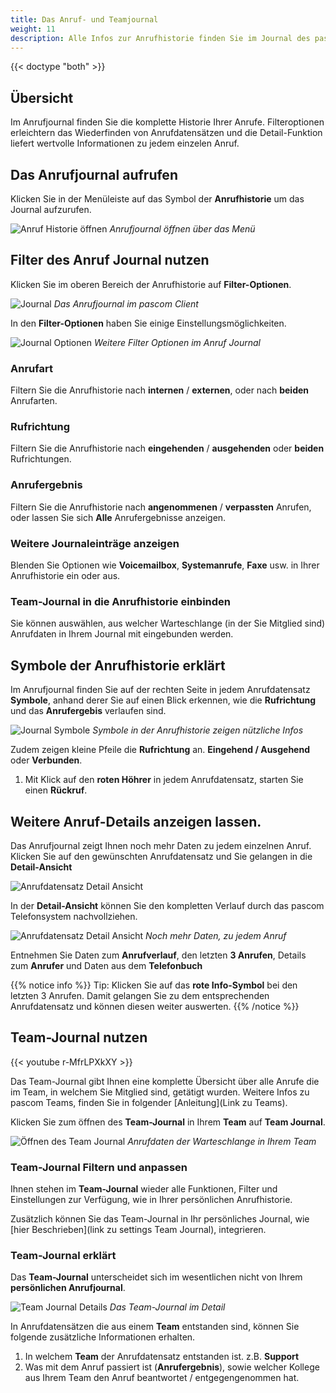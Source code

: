 ```yaml
---
title: Das Anruf- und Teamjournal
weight: 11
description: Alle Infos zur Anrufhistorie finden Sie im Journal des pascom Client
---
```


{{< doctype "both" >}}
 

## Übersicht


Im Anrufjournal finden Sie die komplette Historie Ihrer Anrufe. Filteroptionen erleichtern das Wiederfinden von Anrufdatensätzen und die Detail-Funktion liefert wertvolle Informationen zu jedem einzelen Anruf.

## Das Anrufjournal aufrufen

Klicken Sie in der Menüleiste auf das Symbol der **Anrufhistorie** um das Journal aufzurufen.

![Anruf Historie öffnen](open_call_history.jpg)
*Anrufjournal öffnen über das Menü*
</br>

## Filter des Anruf Journal nutzen

Klicken Sie im oberen Bereich der Anrufhistorie auf **Filter-Optionen**.

![Journal](journal.de.jpg)
*Das Anrufjournal im pascom Client*
</br>

In den **Filter-Optionen** haben Sie einige Einstellungsmöglichkeiten.

![Journal Optionen](journal_options.de.jpg)
*Weitere Filter Optionen im Anruf Journal*
</br>

### Anrufart

Filtern Sie die Anrufhistorie nach **internen** / **externen**, oder nach **beiden** Anrufarten.

### Rufrichtung

Filtern Sie die Anrufhistorie nach **eingehenden** / **ausgehenden** oder **beiden** Rufrichtungen.

### Anrufergebnis

Filtern Sie die Anrufhistorie nach **angenommenen** / **verpassten** Anrufen, oder lassen Sie sich **Alle** Anrufergebnisse anzeigen.

### Weitere Journaleinträge anzeigen

Blenden Sie Optionen wie **Voicemailbox**, **Systemanrufe**, **Faxe** usw. in Ihrer Anrufhistorie ein oder aus. 

### Team-Journal in die Anrufhistorie einbinden

Sie können auswählen, aus welcher Warteschlange (in der Sie Mitglied sind) Anrufdaten in Ihrem Journal mit eingebunden werden. 

## Symbole der Anrufhistorie erklärt

Im Anrufjournal finden Sie auf der rechten Seite in jedem Anrufdatensatz **Symbole**, anhand derer Sie auf einen Blick erkennen, wie die **Rufrichtung** und das **Anrufergebis** verlaufen sind.

![Journal Symbole](colors_explained.de.jpg)
*Symbole in der Anrufhistorie zeigen nützliche Infos*

Zudem zeigen kleine Pfeile die **Rufrichtung** an. **Eingehend / Ausgehend** oder **Verbunden**.

1. Mit Klick auf den **roten Höhrer** in jedem Anrufdatensatz, starten Sie einen **Rückruf**.

## Weitere Anruf-Details anzeigen lassen.

Das Anrufjournal zeigt Ihnen noch mehr Daten zu jedem einzelnen Anruf. Klicken Sie auf den gewünschten Anrufdatensatz und Sie gelangen in die **Detail-Ansicht**

![Anrufdatensatz Detail Ansicht](journal_details.de.jpg)


In der **Detail-Ansicht** können Sie den kompletten Verlauf durch das pascom Telefonsystem nachvollziehen.

![Anrufdatensatz Detail Ansicht](journal_details_view.de.jpg)
*Noch mehr Daten, zu jedem Anruf*


Entnehmen Sie Daten zum **Anrufverlauf**, den letzten **3 Anrufen**, Details zum **Anrufer** und Daten aus dem **Telefonbuch**

{{% notice info %}}
Tip: Klicken Sie auf das **rote Info-Symbol** bei den letzten 3 Anrufen. Damit gelangen Sie zu dem entsprechenden Anrufdatensatz und können diesen weiter auswerten.
{{% /notice %}}

## Team-Journal nutzen

{{< youtube r-MfrLPXkXY  >}} 

Das Team-Journal gibt Ihnen eine komplette Übersicht über alle Anrufe die im Team, in welchem Sie Mitglied sind, getätigt wurden. Weitere Infos zu pascom Teams, finden Sie in folgender [Anleitung](Link zu Teams).

Klicken Sie zum öffnen des **Team-Journal** in Ihrem **Team** auf **Team Journal**.

![Öffnen des Team Journal](open_team_journal.de.jpg)
*Anrufdaten der Warteschlange in Ihrem Team*

### Team-Journal Filtern und anpassen

Ihnen stehen im **Team-Journal** wieder alle Funktionen, Filter und Einstellungen zur Verfügung, wie in Ihrer persönlichen Anrufhistorie.

Zusätzlich können Sie das Team-Journal in Ihr persönliches Journal, wie [hier Beschrieben](link zu settings Team Journal), integrieren.

### Team-Journal erklärt

Das **Team-Journal** unterscheidet sich im wesentlichen nicht von Ihrem **persönlichen Anrufjournal**. 

![Team Journal Details](team_journal_details.de.jpg)
*Das Team-Journal im Detail*

In Anrufdatensätzen die aus einem **Team** entstanden sind, können Sie folgende zusätzliche Informationen erhalten.

1. In welchem **Team** der Anrufdatensatz entstanden ist. z.B. **Support**
2. Was mit dem Anruf passiert ist (**Anrufergebnis**), sowie welcher Kollege aus Ihrem Team den Anruf beantwortet / entgegengenommen hat.   

<br />










